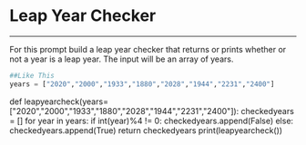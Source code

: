# Leap Year Checker
----
For this prompt build a leap year checker that returns or prints whether or not a year is a leap year. The input will be an array of years.

```python
##Like This
years = ["2020","2000","1933","1880","2028","1944","2231","2400"]
```
def leapyearcheck(years=["2020","2000","1933","1880","2028","1944","2231","2400"]):
    checkedyears = []
    for year in years:
        if int(year)%4 != 0:
            checkedyears.append(False)
        else: checkedyears.append(True)
    return checkedyears
print(leapyearcheck())
